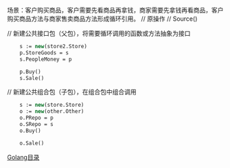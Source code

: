 场景：客户购买商品，客户需要先看商品再拿钱，商家需要先拿钱再看商品，客户购买商品方法与商家售卖商品方法形成循环引用。
// 原操作
// Source()

// 新建公共接口包（父包），将需要循环调用的函数或方法抽象为接口

```p := new(people2.People)
	s := new(store2.Store)
	p.StoreGoods = s
	s.PeopleMoney = p

	p.Buy()
	s.Sale()
```

// 新建公共组合包（子包），在组合包中组合调用

```p := new(people.People)
	s := new(store.Store)
	o := new(other.Other)
	o.PRepo = p
	o.SRepo = s
	o.Buy()

	o.Sale()
```

[Golang目录](../../readme.md)

